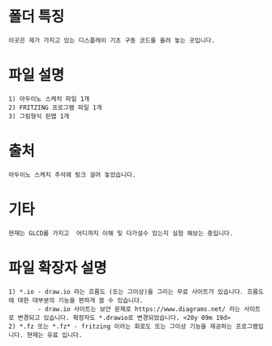 #   폴더 특징 
    이곳은 제가 가지고 있는 디스플레이 기초 구동 코드를 올려 놓는 곳입니다.

#   파일 설명
    1) 아두이노 스케치 파일 1개
    2) FRITZING 프로그램 파일 1개 
    3) 그림형식 핀맵 1개 

#   출처
    아두이노 스케치 주석에 링크 걸어 놓았습니다.

#   기타
    현재는 GLCD를 가지고  어디까지 이해 및 다가설수 있는지 실험 해보는 중입니다.     

# 파일 확장자 설명 
    1) *.io - draw.io 라는 흐름도 (또는 그이상)을 그리는 무료 사이트가 있습니다. 흐름도 에 대한 대부분의 기능을 편하게 쓸 수 있습니다. 
            - draw.io 사이트는 보안 문제로 https://www.diagrams.net/ 라는 사이트로 변경되고 있습니다. 확장자도 *.drawio로 변경되었습니다. <20y 09m 19d>
    2) *.fz 또는 *.fz* - fritzing 이라는 회로도 또는 그이상 기능을 제공하는 프로그램입니다. 현재는 유료 입니다. 
    
